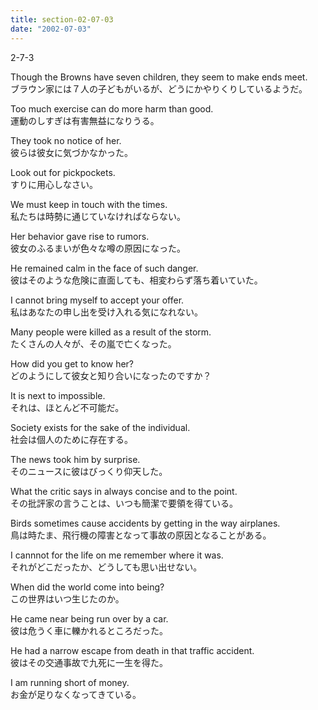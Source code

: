 ```yaml
---
title: section-02-07-03
date: "2002-07-03"
---
```


2-7-3

<!-- end -->

Though the Browns have seven children, they seem to make ends meet.  
ブラウン家には７人の子どもがいるが、どうにかやりくりしているようだ。  

Too much exercise can do more harm than good.  
運動のしすぎは有害無益になりうる。  

They took no notice of her.  
彼らは彼女に気づかなかった。  

Look out for pickpockets.  
すりに用心しなさい。  

We must keep in touch with the times.  
私たちは時勢に通じていなければならない。  

Her behavior gave rise to rumors.  
彼女のふるまいが色々な噂の原因になった。  

He remained calm in the face of such danger.  
彼はそのような危険に直面しても、相変わらず落ち着いていた。  

I cannot bring myself to accept your offer.  
私はあなたの申し出を受け入れる気になれない。  

Many people were killed as a result of the storm.  
たくさんの人々が、その嵐で亡くなった。  

How did you get to know her?  
どのようにして彼女と知り合いになったのですか？  

It is next to impossible.  
それは、ほとんど不可能だ。  

Society exists for the sake of the individual.  
社会は個人のために存在する。  

The news took him by surprise.  
そのニュースに彼はびっくり仰天した。  

What the critic says in always concise and to the point.  
その批評家の言うことは、いつも簡潔で要領を得ている。  

Birds sometimes cause accidents by getting in the way airplanes.  
鳥は時たま、飛行機の障害となって事故の原因となることがある。  

I cannnot for the life on me remember where it was.  
それがどこだったか、どうしても思い出せない。  

When did the world come into being?  
この世界はいつ生じたのか。  

He came near being run over by a car.  
彼は危うく車に轢かれるところだった。  

He had a narrow escape from death in that traffic accident.  
彼はその交通事故で九死に一生を得た。  

I am running short of money.  
お金が足りなくなってきている。  


